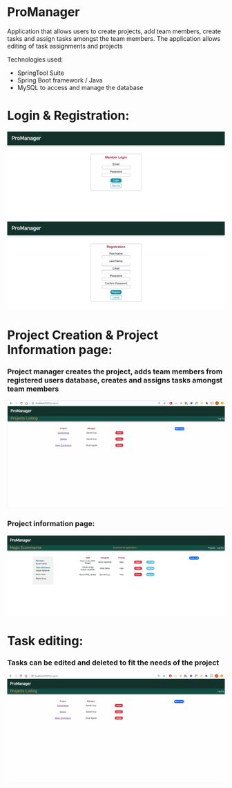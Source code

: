 # ProManager

Application that allows users to create projects, add team members, create tasks and assign tasks 
amongst the team members.
The application allows editing of task assignments and projects

Technologies used: 
- SpringTool Suite
- Spring Boot framework / Java
- MySQL to access and manage the database

# Login & Registration:
![ScreenShot](./ProManager/LogIn.PNG) 
![ScreenShot](./ProManager/Registration.PNG) 

# Project Creation & Project Information page: 
### Project manager creates the project, adds team members from registered users database, creates and assigns tasks amongst team members
![ScreenShot](./ProManager/project_creation.gif)

### Project information page:
![ScreenShot](./ProManager/project_info.PNG)

# Task editing:
### Tasks can be edited and deleted to fit the needs of the project
![ScreenShot](./ProManager/task_editing.gif)
